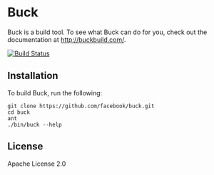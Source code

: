 Buck
====

Buck is a build tool. To see what Buck can do for you,
check out the documentation at <http://buckbuild.com/>.

[![Build Status](https://travis-ci.org/tsmarsh/buck.svg?branch=master)](https://travis-ci.org/tsmarsh/buck)


Installation
------------

To build Buck, run the following:

    git clone https://github.com/facebook/buck.git
    cd buck
    ant
    ./bin/buck --help

License
-------
Apache License 2.0
